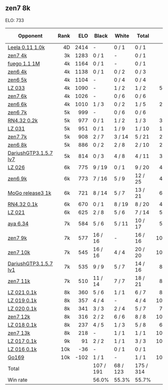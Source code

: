 ## zen7 8k ##

ELO: 733

Opponent | Rank | ELO | Black | White | Total | Win rate
---------|-----:|----:|-------|-------|-------|-------:
[Leela 0.11 1.0k](Leela%200.11%201.0k.md) | 4D | 2414 | - | 0 / 1 | 0 / 1 | 0.0%
[zen7 4k](zen7%204k.md) | 3k | 1283 | 0 / 1 | - | 0 / 1 | 0.0%
[fuego 1.1 1M](fuego%201.1%201M.md) | 4k | 1164 | 0 / 1 | - | 0 / 1 | 0.0%
[zen6 4k](zen6%204k.md) | 4k | 1138 | 0 / 1 | 0 / 2 | 0 / 3 | 0.0%
[zen6 5k](zen6%205k.md) | 4k | 1104 | - | 0 / 4 | 0 / 4 | 0.0%
[LZ 033](LZ%20033.md) | 4k | 1090 | - | 1 / 2 | 1 / 2 | 50.0%
[zen7 6k](zen7%206k.md) | 4k | 1026 | - | 0 / 6 | 0 / 6 | 0.0%
[zen6 6k](zen6%206k.md) | 4k | 1010 | 1 / 3 | 0 / 2 | 1 / 5 | 20.0%
[zen6 7k](zen6%207k.md) | 5k | 999 | - | 0 / 6 | 0 / 6 | 0.0%
[RN4.32 0.2k](RN4.32%200.2k.md) | 5k | 977 | 0 / 1 | 1 / 2 | 1 / 3 | 33.3%
[LZ 031](LZ%20031.md) | 5k | 951 | 0 / 1 | 1 / 9 | 1 / 10 | 10.0%
[zen7 7k](zen7%207k.md) | 5k | 908 | 2 / 7 | 3 / 14 | 5 / 21 | 23.8%
[zen6 8k](zen6%208k.md) | 5k | 886 | 0 / 2 | 2 / 8 | 2 / 10 | 20.0%
[DariushGTP3.1.5.7 lv7](DariushGTP3.1.5.7%20lv7.md) | 5k | 814 | 0 / 3 | 4 / 8 | 4 / 11 | 36.4%
[LZ 026](LZ%20026.md) | 6k | 775 | 9 / 19 | 0 / 1 | 9 / 20 | 45.0%
[zen6 9k](zen6%209k.md) | 6k | 773 | 7 / 16 | 5 / 9 | 12 / 25 | 48.0%
[MoGo release3 1k](MoGo%20release3%201k.md) | 6k | 721 | 8 / 14 | 5 / 7 | 13 / 21 | 61.9%
[RN4.32 0.1k](RN4.32%200.1k.md) | 6k | 670 | 0 / 1 | 8 / 19 | 8 / 20 | 40.0%
[LZ 021](LZ%20021.md) | 6k | 625 | 2 / 8 | 5 / 6 | 7 / 14 | 50.0%
[aya 6.34](aya%206.34.md) | 7k | 584 | 5 / 6 | 5 / 11 | 10 / 17 | 58.8%
[zen7 9k](zen7%209k.md) | 7k | 577 | 16 / 16 | - | 16 / 16 | 100.0%
[zen7 10k](zen7%2010k.md) | 7k | 545 | 16 / 16 | 4 / 4 | 20 / 20 | 100.0%
[DariushGTP3.1.5.7 lv1](DariushGTP3.1.5.7%20lv1.md) | 7k | 535 | 9 / 9 | 5 / 7 | 14 / 16 | 87.5%
[zen7 11k](zen7%2011k.md) | 7k | 510 | 11 / 14 | 7 / 7 | 18 / 21 | 85.7%
[LZ 021 0.1k](LZ%20021%200.1k.md) | 8k | 360 | 5 / 6 | 1 / 1 | 6 / 7 | 85.7%
[LZ 019 0.1k](LZ%20019%200.1k.md) | 8k | 357 | 4 / 4 | - | 4 / 4 | 100.0%
[LZ 020 0.1k](LZ%20020%200.1k.md) | 8k | 341 | 3 / 3 | 2 / 4 | 5 / 7 | 71.4%
[zen7 12k](zen7%2012k.md) | 8k | 316 | 2 / 2 | 6 / 6 | 8 / 8 | 100.0%
[LZ 018 0.1k](LZ%20018%200.1k.md) | 8k | 237 | 4 / 5 | 1 / 3 | 5 / 8 | 62.5%
[zen7 13k](zen7%2013k.md) | 8k | 218 | - | 1 / 1 | 1 / 1 | 100.0%
[LZ 017 0.1k](LZ%20017%200.1k.md) | 9k | 91 | 2 / 2 | 1 / 1 | 3 / 3 | 100.0%
[LZ 016 0.1k](LZ%20016%200.1k.md) | 10k | -36 | - | 0 / 1 | 0 / 1 | 0.0%
[Go169](Go169.md) | 10k | -102 | 1 / 1 | - | 1 / 1 | 100.0%
Total | | | 107 / 191 | 68 / 123 | 175 / 314 | 
Win rate| | | 56.0% | 55.3% | 55.7% | 
